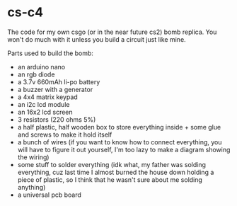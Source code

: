 # cs-c4
The code for my own csgo (or in the near future cs2) bomb replica. You won't do much with it unless you build a circuit just like mine.

Parts used to build the bomb:
- an arduino nano
- an rgb diode
- a 3.7v 660mAh li-po battery
- a buzzer with a generator
- a 4x4 matrix keypad
- an i2c lcd module
- an 16x2 lcd screen
- 3 resistors (220 ohms 5%)
- a half plastic, half wooden box to store everything inside + some glue and screws to make it hold itself
- a bunch of wires (if you want to know how to connect everything, you will have to figure it out yourself, I'm too lazy to make a diagram showing the wiring)
- some stuff to solder everything (idk what, my father was solding everything, cuz last time I almost burned the house down holding a piece of plastic, so I think that he wasn't sure about me solding anything)
- a universal pcb board
